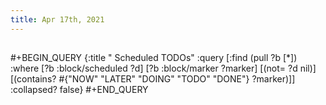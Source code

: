 ```yaml
---
title: Apr 17th, 2021
---
```


## 
#+BEGIN_QUERY
{:title " Scheduled TODOs"
:query [:find (pull ?b [*])
:where
[?b :block/scheduled ?d]
[?b :block/marker ?marker]
[(not= ?d nil)]
[(contains? #{"NOW" "LATER" "DOING" "TODO" "DONE"} ?marker)]]
:collapsed? false}
#+END_QUERY
